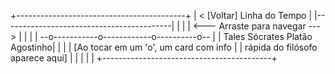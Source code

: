+------------------------------------------+
| < [Voltar]      Linha do Tempo           |
|------------------------------------------|
|                                          |
| <--- Arraste para navegar --->           |
|                                          |
| --o-----------o------------o----------o-- |
| Tales     Sócrates     Platão     Agostinho|
|                                          |
|  [Ao tocar em um 'o', um card com info   |
|   rápida do filósofo aparece aqui]       |
|                                          |
|                                          |
+------------------------------------------+